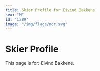 ```yaml
---
title: Skier Profile for Eivind Bakkene
sex: "M"
id: "1789"
image: "/img/flags/nor.svg" 
---
```


# Skier Profile

This page is for: Eivind Bakkene.
    